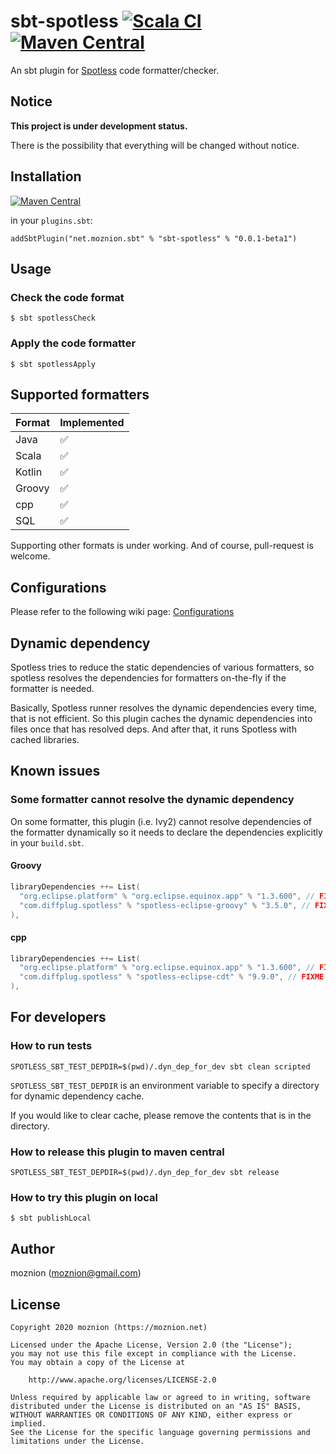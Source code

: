 # sbt-spotless [![Scala CI](https://github.com/moznion/sbt-spotless/workflows/Scala%20CI/badge.svg)](https://github.com/moznion/sbt-spotless/actions?query=workflow%3A%22Scala+CI%22) [![Maven Central](https://maven-badges.herokuapp.com/maven-central/net.moznion.sbt/sbt-spotless/badge.svg?kill_cache=1)](https://search.maven.org/artifact/net.moznion.sbt/sbt-spotless/)

An sbt plugin for [Spotless](https://github.com/diffplug/spotless) code formatter/checker.

## Notice

**This project is under development status.**

There is the possibility that everything will be changed without notice.

## Installation

[![Maven Central](https://maven-badges.herokuapp.com/maven-central/net.moznion.sbt/sbt-spotless/badge.svg?kill_cache=1)](https://search.maven.org/artifact/net.moznion.sbt/sbt-spotless/)

in your `plugins.sbt`:

```
addSbtPlugin("net.moznion.sbt" % "sbt-spotless" % "0.0.1-beta1")
```

## Usage

### Check the code format

```
$ sbt spotlessCheck
```

### Apply the code formatter

```
$ sbt spotlessApply
```

## Supported formatters

|Format|Implemented|
|------|------|
|Java|✅|
|Scala|✅|
|Kotlin|✅|
|Groovy|✅|
|cpp|✅|
|SQL|✅|

Supporting other formats is under working. And of course, pull-request is welcome.

## Configurations

Please refer to the following wiki page: [Configurations](https://github.com/moznion/sbt-spotless/wiki/Configurations)

## Dynamic dependency

Spotless tries to reduce the static dependencies of various formatters, so spotless resolves the dependencies for formatters on-the-fly if the formatter is needed.

Basically, Spotless runner resolves the dynamic dependencies every time, that is not efficient. So this plugin caches the dynamic dependencies into files once that has resolved deps. And after that, it runs Spotless with cached libraries.

## Known issues

### Some formatter cannot resolve the dynamic dependency

On some formatter, this plugin (i.e. Ivy2) cannot resolve dependencies of the formatter dynamically so it needs to declare the dependencies explicitly in your `build.sbt`.

#### Groovy

```scala
libraryDependencies ++= List(
  "org.eclipse.platform" % "org.eclipse.equinox.app" % "1.3.600", // FIXME workaround for dynamic dependency resolution
  "com.diffplug.spotless" % "spotless-eclipse-groovy" % "3.5.0", // FIXME workaround for dynamic dependency resolution
),
```

#### cpp

```scala
libraryDependencies ++= List(
  "org.eclipse.platform" % "org.eclipse.equinox.app" % "1.3.600", // FIXME workaround for dependency resolution
  "com.diffplug.spotless" % "spotless-eclipse-cdt" % "9.9.0", // FIXME workaround for dependency resolution
),
```

## For developers

### How to run tests

```
SPOTLESS_SBT_TEST_DEPDIR=$(pwd)/.dyn_dep_for_dev sbt clean scripted
```

`SPOTLESS_SBT_TEST_DEPDIR` is an environment variable to specify a directory for dynamic dependency cache.

If you would like to clear cache, please remove the contents that is in the directory.

### How to release this plugin to maven central

```
SPOTLESS_SBT_TEST_DEPDIR=$(pwd)/.dyn_dep_for_dev sbt release
```

### How to try this plugin on local

```
$ sbt publishLocal
```

## Author

moznion (<moznion@gmail.com>)

## License

```
Copyright 2020 moznion (https://moznion.net)

Licensed under the Apache License, Version 2.0 (the "License");
you may not use this file except in compliance with the License.
You may obtain a copy of the License at

    http://www.apache.org/licenses/LICENSE-2.0

Unless required by applicable law or agreed to in writing, software
distributed under the License is distributed on an "AS IS" BASIS,
WITHOUT WARRANTIES OR CONDITIONS OF ANY KIND, either express or implied.
See the License for the specific language governing permissions and
limitations under the License.
```

